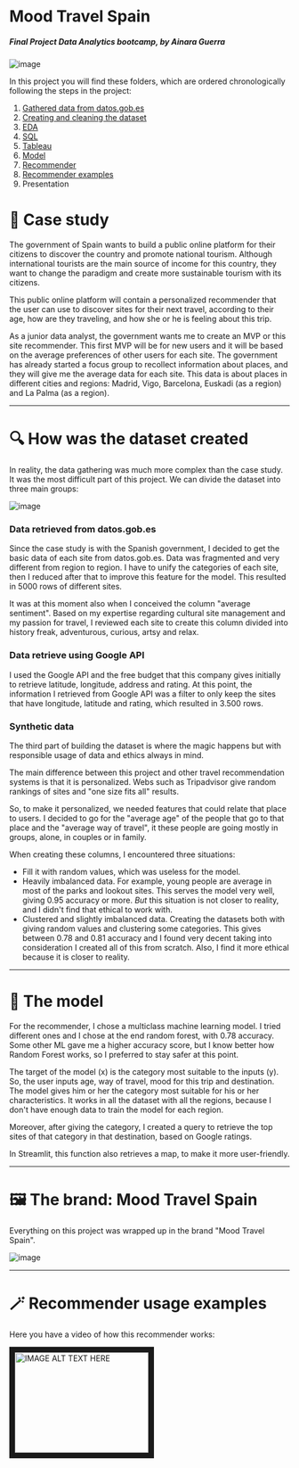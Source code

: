 # Mood Travel Spain
##### Final Project Data Analytics bootcamp, by Ainara Guerra


![image](https://github.com/ainaraguerraf/final-project-ironhack-data/assets/115892160/23e9362b-5bb0-4b94-be7e-45a8e91cb129)


In this project you will find these folders, which are ordered chronologically following the steps in the project:

1. [Gathered data from datos.gob.es](https://github.com/ainaraguerraf/final-project-ironhack-data/tree/main/1.%20Gathered%20data%20from%20datos.gob.es)
2. [Creating and cleaning the dataset](https://github.com/ainaraguerraf/final-project-ironhack-data/tree/main/2.%20Creating%20the%20dataset)
3. [EDA](https://github.com/ainaraguerraf/final-project-ironhack-data/tree/main/3.%20EDA)
4. [SQL](https://github.com/ainaraguerraf/final-project-ironhack-data/tree/main/4.%20SQL)
5. [Tableau](https://github.com/ainaraguerraf/final-project-ironhack-data/tree/main/5.%20Tableau)
6. [Model](https://github.com/ainaraguerraf/final-project-ironhack-data/tree/main/6.%20Model)
7. [Recommender](https://github.com/ainaraguerraf/final-project-ironhack-data/tree/main/7.%20Recommender)
8. [Recommender examples](https://github.com/ainaraguerraf/final-project-ironhack-data/tree/main/8.%20Recommender%20examples%20(video))
9. Presentation


# 📃 Case study

The government of Spain wants to build a public online platform for their citizens to discover the country and promote national tourism. Although international tourists are the main source of income for this country, they want to change the paradigm and create more sustainable tourism with its citizens.

This public online platform will contain a personalized recommender that the user can use to discover sites for their next travel, according to their age, how are they traveling, and how she or he is feeling about this trip.


As a junior data analyst, the government wants me to create an MVP or this site recommender. This first MVP will be for new users and it will be based on the average preferences of other users for each site. The government has already started a focus group to recollect information about places, and they will give me the average data for each site. This data is about places in different cities and regions: Madrid, Vigo, Barcelona, Euskadi (as a region) and La Palma (as a region).


---
# 🔍 How was the dataset created

In reality, the data gathering was much more complex than the case study. It was the most difficult part of this project. We can divide the dataset into three main groups:

![image](https://github.com/ainaraguerraf/final-project-ironhack-data/assets/115892160/df4689f1-39a8-49d0-a328-e9d6af029a32)

### Data retrieved from datos.gob.es
Since the case study is with the Spanish government, I decided to get the basic data of each site from datos.gob.es. Data was fragmented and very different from region to region. I have to unify the categories of each site, then I reduced after that to improve this feature for the model. This resulted in 5000 rows of different sites.

It was at this moment also when I conceived the column "average sentiment". Based on my expertise regarding cultural site management and my passion for travel, I reviewed each site to create this column divided into history freak, adventurous, curious, artsy and relax.

### Data retrieve using Google API
I used the Google API and the free budget that this company gives initially to retrieve latitude, longitude, address and rating. At this point, the information I retrieved from Google API was a filter to only keep the sites that have longitude, latitude and rating, which resulted in 3.500 rows.

### Synthetic data
The third part of building the dataset is where the magic happens but with responsible usage of data and ethics always in mind.

The main difference between this project and other travel recommendation systems is that it is personalized. Webs such as Tripadvisor give random rankings of sites and "one size fits all" results.

So, to make it personalized, we needed features that could relate that place to users. I decided to go for the "average age" of the people that go to that place and the "average way of travel", it these people are going mostly in groups, alone, in couples or in family. 

When creating these columns, I encountered three situations:
- Fill it with random values, which was useless for the model.
- Heavily imbalanced data. For example, young people are average in most of the parks and lookout sites. This serves the model very well, giving 0.95 accuracy or more. _But_ this situation is not closer to reality, and I didn't find that ethical to work with.
- Clustered and slightly imbalanced data. Creating the datasets both with giving random values and clustering some categories. This gives between 0.78 and 0.81 accuracy and I found very decent taking into consideration I created all of this from scratch. Also, I find it more ethical because it is closer to reality.


  


---
# 🤖 The model
For the recommender, I chose a multiclass machine learning model. I tried different ones and I chose at the end random forest, with 0.78 accuracy. Some other ML gave me a higher accuracy score, but I know better how Random Forest works, so I preferred to stay safer at this point.

The target of the model (x) is the category most suitable to the inputs (y). So, the user inputs age, way of travel, mood for this trip and destination. The model gives him or her the category most suitable for his or her characteristics. It works in all the dataset with all the regions, because I don't have enough data to train the model for each region. 

Moreover, after giving the category, I created a query to retrieve the top sites of that category in that destination, based on Google ratings. 

In Streamlit, this function also retrieves a map, to make it more user-friendly.



---
# 🖼️ The brand: Mood Travel Spain
Everything on this project was wrapped up in the brand "Mood Travel Spain". 


![image](https://github.com/ainaraguerraf/final-project-ironhack-data/assets/115892160/93b33387-ad53-4a91-a545-b88fe0cd6a6f)



---

# 🪄 Recommender usage examples

Here you have a video of how this recommender works:

<a href="https://youtu.be/51KsRWyh7mE"><img src="http://img.youtube.com/vi/51KsRWyh7mE/0.jpg" 
alt="IMAGE ALT TEXT HERE" width="240" height="180" border="10" /></a>


